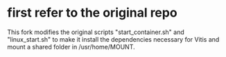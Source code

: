 # first refer to the original repo
This fork modifies the original scripts "start_container.sh" and "linux_start.sh" to make it install the dependencies necessary for Vitis and mount a shared folder in /usr/home/MOUNT.
